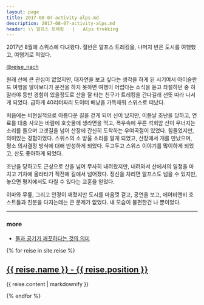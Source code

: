 ```yaml
---
layout: page
title: 2017-08-07-activity-alps.md
description: 2017-08-07-activity-alps.md
header: \\ 알프스 트레킹   |   Alps trekking
---
```


2017년 8월에 스위스에 다녀왔다. 절반은 알프스 트레킹을, 나머지 반은 도시를 여행했고, 여행기로 적었다.


[@reise_nach](https://www.instagram.com/reise_nach/)



원래 산에 큰 관심이 없었지만, 대자연을 보고 싶다는 생각을 하게 된 시기여서 아이슬란드 여행을 알아보다가 운전을 하지 못하면 여행이 어렵다는 소식을 듣고 좌절하던 중 히말라야 등반 경험이 있을정도로 산을 잘 타는 친구가 트레킹을 간다길래 선뜻 따라 나서게 되었다. 급하게 40리터짜리 도이터 배낭을 가득채워 스위스로 떠났다. 


처음에는 비현실적으로 아름다운 길을 걷게 되어 신이 났지만, 이튿날 조난을 당하고, 연료를 대충 사오는 바람에 호숫물에 생라면을 먹고, 폭우속에 무른 석회암 산이 무너지는 소리를 들으며 고갯길을 넘어 산장에 간신히 도착하는 우여곡절이 있었다. 힘들었지만, 의미있는 경험이었다. 스위스의 소 방울 소리를 알게 되었고, 산장에서 개를 만났으며, 평소 의사결정 방식에 대해 반성하게 되었다. 두고두고 스위스 이야기를 많이하게 되었고, 산도 좋아하게 되었다. 


조난을 당하고도 근성으로 산을 넘어 무사히 내려왔지만, 내려와서 산에서의 일정을 마치고 기차에 올라타기 직전에 길에서 넘어졌다. 정신을 차리면 알프스도 넘을 수 있지만, 놓으면 평지에서도 다칠 수 있다는 교훈을 얻었다.


이마와 무릎, 그리고 안경이 깨졌지만 도시를 마음껏 걷고, 공연을 보고, 에어비앤비 호스트들과 친분을 다지는데는 큰 문제가 없었다. 내 모습이 불편한건 나 뿐이었다. 



________________


### more


* [물과 공기가 깨끗하다는 것의 의미](/travel-post_1)


{% for reise in site.reise %}
   <h2>
    <a href="{{ reise.url }}">
      {{ reise.name }} - {{ reise.position }}
    </a>
  </h2>
  <p>{{ reise.content | markdownify }}</p>
{% endfor %}
